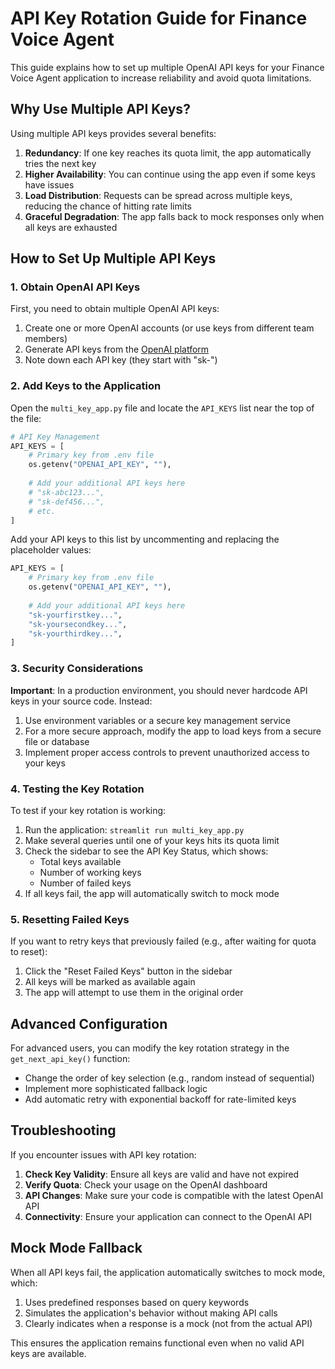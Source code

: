 # API Key Rotation Guide for Finance Voice Agent

This guide explains how to set up multiple OpenAI API keys for your Finance Voice Agent application to increase reliability and avoid quota limitations.

## Why Use Multiple API Keys?

Using multiple API keys provides several benefits:

1. **Redundancy**: If one key reaches its quota limit, the app automatically tries the next key
2. **Higher Availability**: You can continue using the app even if some keys have issues
3. **Load Distribution**: Requests can be spread across multiple keys, reducing the chance of hitting rate limits
4. **Graceful Degradation**: The app falls back to mock responses only when all keys are exhausted

## How to Set Up Multiple API Keys

### 1. Obtain OpenAI API Keys

First, you need to obtain multiple OpenAI API keys:

1. Create one or more OpenAI accounts (or use keys from different team members)
2. Generate API keys from the [OpenAI platform](https://platform.openai.com/api-keys)
3. Note down each API key (they start with "sk-")

### 2. Add Keys to the Application

Open the `multi_key_app.py` file and locate the `API_KEYS` list near the top of the file:

```python
# API Key Management
API_KEYS = [
    # Primary key from .env file
    os.getenv("OPENAI_API_KEY", ""),
    
    # Add your additional API keys here
    # "sk-abc123...",
    # "sk-def456...",
    # etc.
]
```

Add your API keys to this list by uncommenting and replacing the placeholder values:

```python
API_KEYS = [
    # Primary key from .env file
    os.getenv("OPENAI_API_KEY", ""),
    
    # Add your additional API keys here
    "sk-yourfirstkey...",
    "sk-yoursecondkey...",
    "sk-yourthirdkey...",
]
```

### 3. Security Considerations

**Important**: In a production environment, you should never hardcode API keys in your source code. Instead:

1. Use environment variables or a secure key management service
2. For a more secure approach, modify the app to load keys from a secure file or database
3. Implement proper access controls to prevent unauthorized access to your keys

### 4. Testing the Key Rotation

To test if your key rotation is working:

1. Run the application: `streamlit run multi_key_app.py`
2. Make several queries until one of your keys hits its quota limit
3. Check the sidebar to see the API Key Status, which shows:
   - Total keys available
   - Number of working keys
   - Number of failed keys
4. If all keys fail, the app will automatically switch to mock mode

### 5. Resetting Failed Keys

If you want to retry keys that previously failed (e.g., after waiting for quota to reset):

1. Click the "Reset Failed Keys" button in the sidebar
2. All keys will be marked as available again
3. The app will attempt to use them in the original order

## Advanced Configuration

For advanced users, you can modify the key rotation strategy in the `get_next_api_key()` function:

- Change the order of key selection (e.g., random instead of sequential)
- Implement more sophisticated fallback logic
- Add automatic retry with exponential backoff for rate-limited keys

## Troubleshooting

If you encounter issues with API key rotation:

1. **Check Key Validity**: Ensure all keys are valid and have not expired
2. **Verify Quota**: Check your usage on the OpenAI dashboard
3. **API Changes**: Make sure your code is compatible with the latest OpenAI API
4. **Connectivity**: Ensure your application can connect to the OpenAI API

## Mock Mode Fallback

When all API keys fail, the application automatically switches to mock mode, which:

1. Uses predefined responses based on query keywords
2. Simulates the application's behavior without making API calls
3. Clearly indicates when a response is a mock (not from the actual API)

This ensures the application remains functional even when no valid API keys are available.
